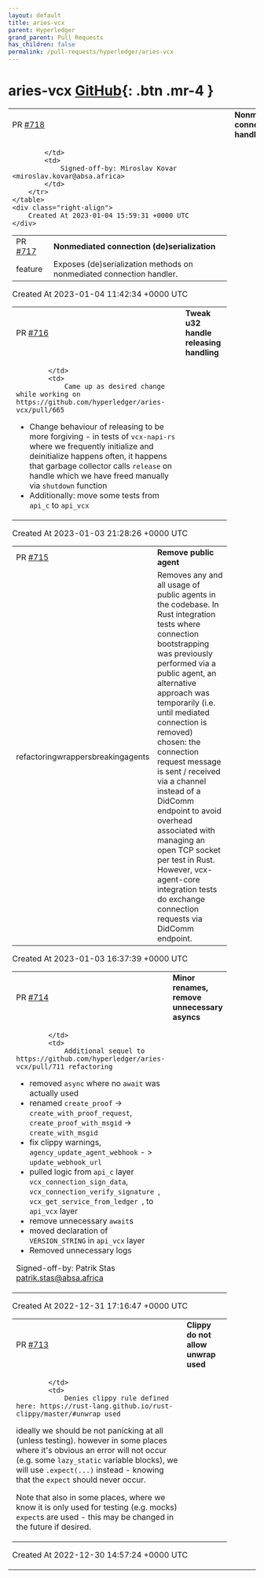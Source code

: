 ```yaml
---
layout: default
title: aries-vcx
parent: Hyperledger
grand_parent: Pull Requests
has_children: false
permalink: /pull-requests/hyperledger/aries-vcx
---
```


# aries-vcx <span class="fs-3 right-align">[GitHub](https://github.com/hyperledger/aries-vcx){: .btn .mr-4 }</span>


<div>
    <table>
        <tr>
            <td>
                PR <a href="https://github.com/hyperledger/aries-vcx/pull/718" class=".btn">#718</a>
            </td>
            <td>
                <b>
                    Nonmediated connection handles API
                </b>
            </td>
        </tr>
        <tr>
            <td>
                
            </td>
            <td>
                Signed-off-by: Miroslav Kovar <miroslav.kovar@absa.africa>
            </td>
        </tr>
    </table>
    <div class="right-align">
        Created At 2023-01-04 15:59:31 +0000 UTC
    </div>
</div>

<div>
    <table>
        <tr>
            <td>
                PR <a href="https://github.com/hyperledger/aries-vcx/pull/717" class=".btn">#717</a>
            </td>
            <td>
                <b>
                    Nonmediated connection (de)serialization
                </b>
            </td>
        </tr>
        <tr>
            <td>
                <span class="chip">feature</span>
            </td>
            <td>
                Exposes (de)serialization methods on nonmediated connection handler.
            </td>
        </tr>
    </table>
    <div class="right-align">
        Created At 2023-01-04 11:42:34 +0000 UTC
    </div>
</div>

<div>
    <table>
        <tr>
            <td>
                PR <a href="https://github.com/hyperledger/aries-vcx/pull/716" class=".btn">#716</a>
            </td>
            <td>
                <b>
                    Tweak u32 handle releasing handling
                </b>
            </td>
        </tr>
        <tr>
            <td>
                
            </td>
            <td>
                Came up as desired change while working on https://github.com/hyperledger/aries-vcx/pull/665

- Change behaviour of releasing to be more forgiving - in tests of `vcx-napi-rs` where we frequently initialize and deinitialize happens often, it happens that garbage collector calls `release` on handle which we have freed manually via `shutdown` function
- Additionally: move some tests from `api_c` to `api_vcx`
            </td>
        </tr>
    </table>
    <div class="right-align">
        Created At 2023-01-03 21:28:26 +0000 UTC
    </div>
</div>

<div>
    <table>
        <tr>
            <td>
                PR <a href="https://github.com/hyperledger/aries-vcx/pull/715" class=".btn">#715</a>
            </td>
            <td>
                <b>
                    Remove public agent
                </b>
            </td>
        </tr>
        <tr>
            <td>
                <span class="chip">refactoring</span><span class="chip">wrappers</span><span class="chip">breaking</span><span class="chip">agents</span>
            </td>
            <td>
                Removes any and all usage of public agents in the codebase. In Rust integration tests where connection bootstrapping was previously performed via a public agent, an alternative approach was temporarily (i.e. until mediated connection is removed) chosen: the connection request message is sent / received via a channel instead of a DidComm endpoint to avoid overhead associated with managing an open TCP socket per test in Rust. However, vcx-agent-core integration tests do exchange connection requests via DidComm endpoint.
            </td>
        </tr>
    </table>
    <div class="right-align">
        Created At 2023-01-03 16:37:39 +0000 UTC
    </div>
</div>

<div>
    <table>
        <tr>
            <td>
                PR <a href="https://github.com/hyperledger/aries-vcx/pull/714" class=".btn">#714</a>
            </td>
            <td>
                <b>
                    Minor renames, remove unnecessary asyncs
                </b>
            </td>
        </tr>
        <tr>
            <td>
                
            </td>
            <td>
                Additional sequel to https://github.com/hyperledger/aries-vcx/pull/711 refactoring

- removed `async` where no `await` was actually used
- renamed `create_proof` -> `create_with_proof_request`, `create_proof_with_msgid`  -> `create_with_msgid`
- fix clippy warnings, `agency_update_agent_webhook` - > `update_webhook_url`
- pulled logic from `api_c` layer `vcx_connection_sign_data`, `vcx_connection_verify_signature `, `vcx_get_service_from_ledger `,  to `api_vcx`  layer
- remove unnecessary `await`s
- moved declaration of `VERSION_STRING` in `api_vcx` layer
- Removed unnecessary logs



Signed-off-by: Patrik Stas <patrik.stas@absa.africa>
            </td>
        </tr>
    </table>
    <div class="right-align">
        Created At 2022-12-31 17:16:47 +0000 UTC
    </div>
</div>

<div>
    <table>
        <tr>
            <td>
                PR <a href="https://github.com/hyperledger/aries-vcx/pull/713" class=".btn">#713</a>
            </td>
            <td>
                <b>
                    Clippy do not allow unwrap used
                </b>
            </td>
        </tr>
        <tr>
            <td>
                
            </td>
            <td>
                Denies clippy rule defined here: https://rust-lang.github.io/rust-clippy/master/#unwrap_used

ideally we should be not panicking at all (unless testing). however in some places where it's obvious an error will not occur (e.g. some `lazy_static` variable blocks), we will use `.expect(...)` instead - knowing that the `expect` should never occur.

Note that also in some places, where we know it is only used for testing (e.g. mocks) `expect`s are used - this may be changed in the future if desired.
            </td>
        </tr>
    </table>
    <div class="right-align">
        Created At 2022-12-30 14:57:24 +0000 UTC
    </div>
</div>

